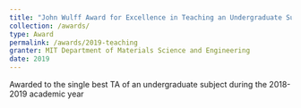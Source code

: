 ```yaml
---
title: "John Wulff Award for Excellence in Teaching an Undergraduate Subject"
collection: /awards/
type: Award
permalink: /awards/2019-teaching
granter: MIT Department of Materials Science and Engineering
date: 2019
---
```


Awarded to the single best TA of an undergraduate subject during the 2018-2019 academic year
